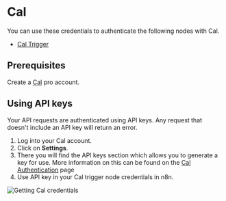 # Cal

You can use these credentials to authenticate the following nodes with Cal.

- [Cal Trigger](/integrations/trigger-nodes/n8n-nodes-base.calTrigger/)

## Prerequisites

Create a [Cal](https://www.cal.com/) pro account.

## Using API keys

Your API requests are authenticated using API keys. Any request that doesn't include an API key will return an error.

1. Log into your Cal account.
2. Click on **Settings**.
3. There you will find the API keys section which allows you to generate a key for use. More information on this can be found on the [Cal Authentication](https://developer.cal.com/api/authentication) page
4. Use API key in your Cal trigger node credentials in n8n.


![Getting Cal credentials](/_images/integrations/credentials/cal/getting-api-key.gif)
